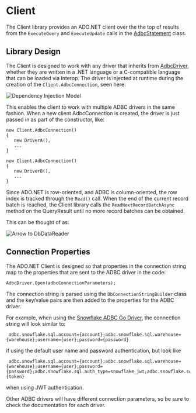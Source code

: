 <!--

 Licensed to the Apache Software Foundation (ASF) under one or more
 contributor license agreements.  See the NOTICE file distributed with
 this work for additional information regarding copyright ownership.
 The ASF licenses this file to You under the Apache License, Version 2.0
 (the "License"); you may not use this file except in compliance with
 the License.  You may obtain a copy of the License at

    http://www.apache.org/licenses/LICENSE-2.0

 Unless required by applicable law or agreed to in writing, software
 distributed under the License is distributed on an "AS IS" BASIS,
 WITHOUT WARRANTIES OR CONDITIONS OF ANY KIND, either express or implied.
 See the License for the specific language governing permissions and
 limitations under the License.

-->

# Client
The Client library provides an ADO.NET client over the the top of results from the `ExecuteQuery` and `ExecuteUpdate` calls in the [AdbcStatement](https://github.com/apache/arrow-adbc/blob/main/csharp/src/Apache.Arrow.Adbc/AdbcStatement.cs) class.


## Library Design
The Client is designed to work with any driver that inherits from [AdbcDriver](https://github.com/apache/arrow-adbc/blob/main/csharp/src/Apache.Arrow.Adbc/AdbcDriver.cs), whether they are written in a .NET language or a C-compatible language that can be loaded via Interop.
The driver is injected at runtime during the creation of the `Client.AdbcConnection`, seen here:

![Dependency Injection Model](/docs/DependencyInjection.png "Dependency Injection Model")

This enables the client to work with multiple ADBC drivers in the same fashion. When a new client AdbcConnection is created, the driver is just passed in as part of the constructor, like:

```
new Client.AdbcConnection()
{
   new DriverA(),
   ...
}

new Client.AdbcConnection()
{
   new DriverB(),
   ...
}
```

Since ADO.NET is row-oriented, and ADBC is column-oriented, the row index is tracked through the `Read()` call. When the end of the current record batch is reached, the Client library calls the `ReadNextRecordBatchAsync` method on the QueryResult until no more record batches can be obtained.

This can be thought of as:

![Arrow to DbDataReader](/docs/Arrow-to-DbDataReader.png "Arrow to DbDataReader")

## Connection Properties
The ADO.NET Client is designed so that properties in the connection string map to the properties that are sent to the ADBC driver in the code:

```
AdbcDriver.Open(adbcConnectionParameters);
```

The connection string is parsed using the `DbConnectionStringBuilder` class and the key/value pairs are then added to the properties for the ADBC driver.

For example, when using the [Snowflake ADBC Go Driver](https://arrow.apache.org/adbc/main/driver/snowflake.html#client-options), the connection string will look similar to:

```
 adbc.snowflake.sql.account={account};adbc.snowflake.sql.warehouse={warehouse};username={user};password={password}
```

if using the default user name and password authentication, but look like

```
 adbc.snowflake.sql.account={account};adbc.snowflake.sql.warehouse={warehouse};username={user};password={password};adbc.snowflake.sql.auth_type=snowflake_jwt;adbc.snowflake.sql.client_option.jwt_private_key={token}
```

when using JWT authentication.

Other ADBC drivers will have different connection parameters, so be sure to check the documentation for each driver.
